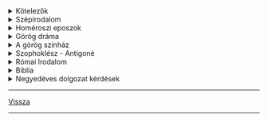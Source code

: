 
<details>
<summary>Kötelezők</summary>

---

### Memoriter

- Homérosz: Odüsszeia (első sortól a tizedik sorig)
- Szophoklész: Antigoné (Sok van, mint csodálatos)
- Ó Magyar Mária: Siralom
- Halotti beszéd és könyörgés: (részlet)
- Janus Pannonius: Pannonia dícsérete
- Ballasi Bálint: Egy katona ének
- Shakespeare: Rómeó és Júlia (részlet)

### Kötelező irodalom

- Biblia (részlet)
- Homérosz: Odüsszeia
- Szophoklész: Antigoné
- Shakespeare: Rómeó és Júlia
- Zrínyi Miklós: Szigeti veszedelem

---

</details>

<details>
<summary>Szépirodalom</summary>

---

### Eredete szerint
- nép költészet
- mű költészet

### Műneme szerint
- Epika
- Líra
- Dráma

#### ***Epika***:
eseménysort, történetet elbeszélő műfajok csoportja.
- Anegdota
- Ballada
- Elbeszélő költemény
- Életkép
- Eposz
- Mese
- Mítosz
- Monda
- Regény
- Elbeszélés
>
#### ***Líra***:
Az ember belső világát, érzelmeit, hangulatát, gondolatait kifejező műfajok csoportja.
- Dal
- Elégia
- Epigramma
- Óda (himnusz)
- Tájleíró költemény
- Rapszódia

##### Lírai művek:
mivel kevés a cselekmény, a hangulatváltás, a gondolati ív és az érzelmi hullámlás adhatja a szerkezetet.

#### ***Dráma***:
Az eseménysort a szerplők jellemét a mű mondanivalóját, dialógusokból ismerjük meg.
- Tragédia
- Komédia
- Tragikomédia

### Hangneme szerint
- Humoros: jellem komikum, helyzetkomikum
- Gúnyos: Irónia, Szatíra
- Patetikus: Szenvedélyes
- Tárgyilagos

### Forma szeint
- Vers
- Próza

### Rímelés
Hangzásbeli, többnyire sorvégi összecsengés a szövegben. A rímelő két sor, rím párt alkot.
#### ***Rím képlet***:
- A A B B: páros rím
- A A A A: csoport rím
- A B A B: kereszt rím
- A B B A: ölelkező rím

#### ***Alliteráció***:
A szavak kezdőbetűinek összecsengése.

#### ***Szerkezet (kompozíció)***:
A mű részeinek egységbe rendezése.

### Epikus drámai művek
- Expozíció
- Bonyodalom
- Kibontakozás
- Tetőpont
- Megoldás

---

</details>

<details>
<summary>Homéroszi eposzok</summary>

---

### Eposz

Az eposz verses nagyepikai műfaj, mely egy egész közösségre kiható nagy jelentőségű eseményt dolgoz fel, illetve az esemény azzá válik az eposzi ábrázolás során. Az eposz az epika műnemébe tartozó, nagy terjedelmű elbeszélő költemény.

### Az eposzi kellékek

- invokáció (segélykérés): az eposz kezdősora, melyben a múzsát (görög: Kalliopné) szólítja meg, hogy elnyerje támogatását 
- propozíció (témamegjelölés): A segélykéréshez kapcsolódó, kettős szerepű eposzi kellék. Az elbeszélő megjelöli, hogy minek az elbeszéléséhez kéri a múzsa támogatását.
- in medias res (a dolgok közepébe vágó kezdés)
- enumeráció (seregszemle): felsorolja a szemben álló feleket
- epitheton ornans (állandó eposzi jelzők): szószerkezetek, melyekben a jelző és a jelzett szó kapcsolata állandósul, megkönnyítve a megjegyzést. Pl.: leleményes Oüsszeusz, jóeszű Télemakhosz, szilárdszívű Pénelopia.
- deus ex machina (isteni gépezet): csodás elemek, természetfeletti, ...... az emberek életébe 

### Homéroszi kérdés

Az eposzok szerzője azonos vagy eltérő a hagyomány mindkettőt Homérosznak tulajdonítja, de a mai irodalom tudomány szerint az Odüsszeia szerzője 1 emberöltővel később élt mint az Iliászé.
- a világképek összehasonlítása
- az Odüsszeiában az istenek szerepe korlátozottabb
- az Iliász hősei kelet felé, az Odüsszeiáé nyugatra tájékozódnak.

Mindkét mű a trójai mondakörből merítette témáját.

## Iliász

Keletkezése: kr.e. 8.sz.

A trójai háború 10 évéből 52 napos szakaszt emel ki. A középpontban Achilleus áll és az ő haragja.

Verselése: időmértékes, 15700 hexameterből áll.

Szerkezete: 24 ének, lineárisan előremutató a cselekmény.

Embereszmény: Achilleus a hősi halállal megszerezhető dicsőséget választja a hosszú békés, de névetelen, dicstelen élet helyett. A katonai erényekben, harci dicsőségekben megtestesülő emberi nagyság a homéroszi kor nemesség ideálja volt.

## Odüsszeia

Keletkezése: kr.e. 8.sz. végén

Témája: a trójai háború után, Odüsszueusz bolyongása, 10 évig tartó küzdelme a hazatérésért.

Verselése: időmértékes 12110 hexameterből áll

A hősköltemény jelen ideje 40 nap. Ennyi idő telik el a cselekmény megindulása (a hős hazatérését) elhatározó istengyűlés és befejeződés (Itthakai békekötés) között.

Szerkezete: 24 ének, ezen belül az 1 és 12 ének Odüsszeusz kalandos utazása, 13 és 24 ének a hazatérése. (9-12 kalandok, 1-4 Itthaka, 5-8 Kalipszo nimfánál)

Odüsszeusz kalandjai:

- a kikónok városában
- a lótusszedők földjén
- a küklopsz kaland
- Aiolié szigetén
- iaisztvégonok pusztítása
- Aiaié szigetén
- alvilág
- találkozás a szirénekkel
- Szküla és Kharübdóisz
- Éeliosz marháinak megdézsmálása

Embereszménye: a sokat tapasztalt, bölcs, leleményes, másokkal is törődő Oüsszeusz, aki saját sorsának irányítója, a polisz polgárság eszménye. 

---

</details>

<details>
<summary>Görög dráma</summary>

---

Eredete: vallási szertartásokhoz vezethető vissza, a Dionuszosz kultuszhoz kapcsolódik.

#### Dionüszosz
A bor, mámor és a szőlőművelés Istene.
Több ünnepe is volt, a legnagyobb januárban.
50 főből álló kórus, kardalokat adott elő, ezekben Dionuszosz sorsát, szenvedését...énekelték meg.

Dráma kialakulása felé az első lépés az lehetett, hogy a karvezető kivált a kórusból és egyedül mondott el egy részletet az énekből, amelyre a kar válaszolt.

Phestis léptette fel az első színészt.
Aiszkhülosz emelte egyről-kettőre
a három színészt Szophoklész vezette be.

A dráma tárgya is megváltozik, Dionuszosz helyét a trójai és a thébai mondakör hősei foglalják el.
minden év március - áprilisában tartották a nagy Dionüszosz ünnepet a Dionüssziát, melynek fénypontja a drámai verseny volt.
Kezdetben tragédiaköltők, később komédiaköltők is részt vettek.
A tragédiaköltők három tragédiával és egy vígjátékkal vettek részt, míg a komédiaköltők egyes kardalokkal.

---

</details>

<details>
<summary>A görög színház</summary>

---

Domboldalra építették, félkör alakú volt, lépcsőzetesen emelkedtek a padsorok a nézők számára. 
Akár 17000 ember is elfért.
A színház közpén volt a félkör alakú "színpad", a kórus helye a nézőtérrel szemben.
Egy templomot vagy egy palotát ábrázoló falat emeltek a háttérben.
A színészek álarcot hordtak, amely elárulta viselőjének nemét, hangulatát, rangját...
A női szerepeket is férfiak játszották.
Az előadások délelőtt kezdődtek és természetes világítás mellett egész nap tartották.

---

</details>

<details>
<summary>Szophoklész - Antigoné</summary>

---

Témáját a thébai mondakörből meríti.

| Szereplők |  |
| :-- | :-- |
| Antigoné<br>Iszméné | Oidipusz lányai |
| Kreon | a király |
| Haimon | Kreon fia, Antigoné vőlegénye |
| Teiresziász | a vak jós |
| Eurüdiké | Kreon felesége |
| Az őr |  |
|  |  |
| Emlegetik |  |
| Epeoklész | védte a várost |
| Polüneikész | támadta a várost |
| Oidipusz |  |

Konfliktusok rendszere:

<img src='./images/irodalom_konfliktusok-rendszere-antigone.svg' alt='konfliktusok rendszere' width='256'>

**Antigoné**: fontosak számára a szokások, a hagyományok. Határozott, magabiztos lány, makacs, megrendíthetetlen, de bátran vállalja tetteinek következményeit. Ő az egyetlen, aki a lelkiismeret parancsát életénél is drágábbnak tartja.

**Kreon**: Kreon célja, hogy a város békéjét helyre állítsa és fenntartsa. Zsarnokként viselkedik, nem hallgat senkire, nem befolyásolható, tévedhetetlennek tartja magát. A tragédia végén saját bűnei miatt omlik össze.

**Iszméné**: óvatos, törvénytisztelő, fejet hajt a zsarnok előtt, bár nem ért egyet vele. Testvérét nem segíti a temetésben, de mikor Antigonét elítélik, akkor ő bűnrészességet akar vállalni, ezt családszeretetére, becsületességére vall.

**Haimon**: bölcs, okos, érvekkel próbálja apját meggyőzni, hogy lássa be hibáit, ezzel szembe száll apjával és a kor értékrendjével. Inkább Antigonét a szerelmét választja.

**Teiresziász**: kívülálló, tárgyilagosan tud ítélni, bár vak, ő lát a "legitsztábban". Érzelmek nem befolyásolják. Biztos az érzékeiben.

---

</details>

<details>
<summary>Római Irodalom</summary>

---

Nyelve a latin, központja Róma városa volt. Más korabeli népekhez képest megkésve indult a fejlődés, de gyorsan utolérte és megelőzte őket. Az itáliai félsziget elfoglalása után, kr.e. 2. században meghódították Hellászt. Nagy hatással volt rájuk a görög kultúra, őket tekintették példaképüknek - de nem epigon irodalom.

**Aranykor**: Cicero fellépésétől Kr.e. 81.től Augustus császár haláláig Kr.u. 14.-ig. A római irodalom legnagyobb teljesítménye a polgárháborúk idején gondolták azt, hogy a zűrzavar után egy új kornak kell jönnie, ennek a reménynek a beteljesülését ünnepelték a költők az Augustus-i békében. Fontos irodalom szervező volt Maceneas.

**Ezüstkor**: Kr.u. 14-től Traianus császár haláláig 117-ig tart. A szépirodalom háttérbe szorul, helyette a történetírás kerül előtérbe.

---

</details>

<details>
    <summary>Biblia</summary>

---

A **biblia** görög eredetű szó, jelentése: könyvek
**Keresztény** és **zsidó** vallás szent könyve.

**Részei**:
- Ószövetség (39 könyv)
- Újszövetség (27 könyv)

**Szövetség jelentése**: A biblia hagyomány szerint Isten a zsidó nép ősapjával Ábrahámmal és utódaival szövetséget kötött, amit később Mózessel megerősített. Így lett a zsidóság a szövetség népe, melyet a bibliai hagyomány szerint később elárult, ezért új szövetségre volt szükség. A kereszténység szerint ez az újszövetség Jézus Krisztus által köttetett meg és mindazokra vonatkozik, akik hisznek Isten fiában a megváltóban.

**Keletkezése**: hosszú folyamat (kb.: 1500év), több helyszínen, különbözőszerzőktől.

Egységes könyvvé a niceai zsinat (325) nyilvánította a kánon jóváhagyásával.

**Kanonizáció**: annak eldöntése, hogy mi tekinthető Isten által sugalmazott szent szövegnek.

**Ószövetség**: Kr.e. 12.-2. században keletkezett, szövegek gyűjteménye

**Felépítése**:
- Mózes 5 könyve
- Világ teremtése
- Zsidó nép honfoglalása
- törvények, vallási előírások
- Szent iratok könyvei
- József története
- zsoltárok
- példabeszédek
- énekek éneke
- próféták írásai

---

</details>

<details>
    <summary>Negyedéves dolgozat kérdések</summary>

---

Iliász
- Akhilleusz -> embereszmény
Odüsszeia
- embereszmény
- kalandok
   - Küklopsz
   - Szküla és Kharübdóisz
   - szirének
   - szelek királya
   - Kirké
   - Kalüpszo
Antigoné
- konfiktusok rendszere

---

</details>

---

[Vissza](../../../README.md)

---
